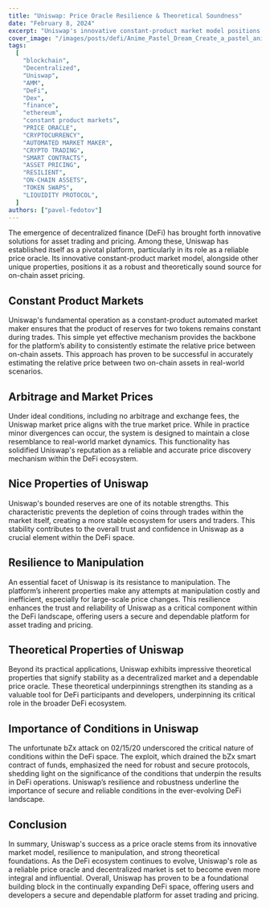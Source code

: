 ```yaml
---
title: "Uniswap: Price Oracle Resilience & Theoretical Soundness"
date: "February 8, 2024"
excerpt: "Uniswap's innovative constant-product market model positions it as a robust and reliable source for on-chain asset pricing."
cover_image: "/images/posts/defi/Anime_Pastel_Dream_Create_a_pastel_animestyle_unicorn_in_a_Uni_0.webp"
tags:
  [
    "blockchain",
    "Decentralized",
    "Uniswap",
    "AMM",
    "DeFi",
    "Dex",
    "finance",
    "ethereum",
    "constant product markets",
    "PRICE ORACLE",
    "CRYPTOCURRENCY",
    "AUTOMATED MARKET MAKER",
    "CRYPTO TRADING",
    "SMART CONTRACTS",
    "ASSET PRICING",
    "RESILIENT",
    "ON-CHAIN ASSETS",
    "TOKEN SWAPS",
    "LIQUIDITY PROTOCOL",
  ]
authors: ["pavel-fedotov"]
---
```


The emergence of decentralized finance (DeFi) has brought forth innovative solutions for asset trading and pricing. Among these, Uniswap has established itself as a pivotal platform, particularly in its role as a reliable price oracle. Its innovative constant-product market model, alongside other unique properties, positions it as a robust and theoretically sound source for on-chain asset pricing.

## Constant Product Markets

Uniswap's fundamental operation as a constant-product automated market maker ensures that the product of reserves for two tokens remains constant during trades. This simple yet effective mechanism provides the backbone for the platform’s ability to consistently estimate the relative price between on-chain assets. This approach has proven to be successful in accurately estimating the relative price between two on-chain assets in real-world scenarios.

## Arbitrage and Market Prices

Under ideal conditions, including no arbitrage and exchange fees, the Uniswap market price aligns with the true market price. While in practice minor divergences can occur, the system is designed to maintain a close resemblance to real-world market dynamics. This functionality has solidified Uniswap's reputation as a reliable and accurate price discovery mechanism within the DeFi ecosystem.

## Nice Properties of Uniswap

Uniswap's bounded reserves are one of its notable strengths. This characteristic prevents the depletion of coins through trades within the market itself, creating a more stable ecosystem for users and traders. This stability contributes to the overall trust and confidence in Uniswap as a crucial element within the DeFi space.

## Resilience to Manipulation

An essential facet of Uniswap is its resistance to manipulation. The platform’s inherent properties make any attempts at manipulation costly and inefficient, especially for large-scale price changes. This resilience enhances the trust and reliability of Uniswap as a critical component within the DeFi landscape, offering users a secure and dependable platform for asset trading and pricing.

## Theoretical Properties of Uniswap

Beyond its practical applications, Uniswap exhibits impressive theoretical properties that signify stability as a decentralized market and a dependable price oracle. These theoretical underpinnings strengthen its standing as a valuable tool for DeFi participants and developers, underpinning its critical role in the broader DeFi ecosystem.

## Importance of Conditions in Uniswap

The unfortunate bZx attack on 02/15/20 underscored the critical nature of conditions within the DeFi space. The exploit, which drained the bZx smart contract of funds, emphasized the need for robust and secure protocols, shedding light on the significance of the conditions that underpin the results in DeFi operations. Uniswap’s resilience and robustness underline the importance of secure and reliable conditions in the ever-evolving DeFi landscape.

## Conclusion

In summary, Uniswap's success as a price oracle stems from its innovative market model, resilience to manipulation, and strong theoretical foundations. As the DeFi ecosystem continues to evolve, Uniswap's role as a reliable price oracle and decentralized market is set to become even more integral and influential. Overall, Uniswap has proven to be a foundational building block in the continually expanding DeFi space, offering users and developers a secure and dependable platform for asset trading and pricing.
